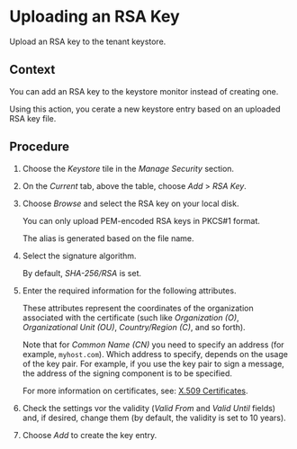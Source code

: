 <!-- loiob8ba4a3d62054775bb8264f6e31b8d71 -->

# Uploading an RSA Key

Upload an RSA key to the tenant keystore.



<a name="loiob8ba4a3d62054775bb8264f6e31b8d71__context_pfb_ssq_bwb"/>

## Context

You can add an RSA key to the keystore monitor instead of creating one.

Using this action, you cerate a new keystore entry based on an uploaded RSA key file.



<a name="loiob8ba4a3d62054775bb8264f6e31b8d71__steps_udb_ssq_bwb"/>

## Procedure

1.  Choose the *Keystore* tile in the *Manage Security* section.

2.  On the *Current* tab, above the table, choose *Add* \> *RSA Key*.

3.  Choose *Browse* and select the RSA key on your local disk.

    You can only upload PEM-encoded RSA keys in PKCS\#1 format.

    The alias is generated based on the file name.

4.  Select the signature algorithm.

    By default, *SHA-256/RSA* is set.

5.  Enter the required information for the following attributes.

    These attributes represent the coordinates of the organization associated with the certificate \(such like *Organization \(O\)*, *Organizational Unit \(OU\)*, *Country/Region \(C\)*, and so forth\).

    Note that for *Common Name \(CN\)* you need to specify an address \(for example, `myhost.com`\). Which address to specify, depends on the usage of the key pair. For example, if you use the key pair to sign a message, the address of the signing component is to be specified.

    For more information on certificates, see: [X.509 Certificates](../40-RemoteSystems/x-509-certificates-8d38a83.md).

6.  Check the settings vor the validity \(*Valid From* and *Valid Until* fields\) and, if desired, change them \(by default, the validity is set to 10 years\).

7.  Choose *Add* to create the key entry.


